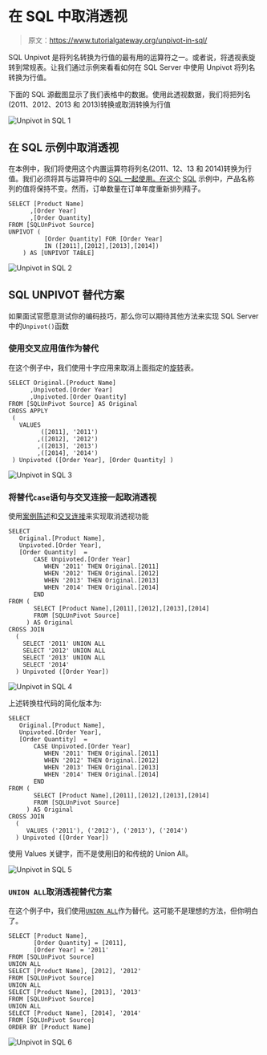 # 在 SQL 中取消透视

> 原文：<https://www.tutorialgateway.org/unpivot-in-sql/>

SQL Unpivot 是将列名转换为行值的最有用的运算符之一。或者说，将透视表旋转到常规表。让我们通过示例来看看如何在 SQL Server 中使用 Unpivot 将列名转换为行值。

下面的 SQL 源截图显示了我们表格中的数据。使用此透视数据，我们将把列名(2011、2012、2013 和 2013)转换或取消转换为行值

![Unpivot in SQL 1](img/ddd81e1c847e96a395dd62d24c03fbc9.png)

## 在 SQL 示例中取消透视

在本例中，我们将使用这个内置运算符将列名(2011、12、13 和 2014)转换为行值。我们必须将其与运算符中的 [SQL 一起使用。在这个](https://www.tutorialgateway.org/sql-in-operator/) [SQL](https://www.tutorialgateway.org/sql/) 示例中，产品名称列的值将保持不变。然而，订单数量在订单年度重新排列精子。

```
SELECT [Product Name]
      ,[Order Year]
      ,[Order Quantity]
FROM [SQLUnPivot Source]
UNPIVOT (
          [Order Quantity] FOR [Order Year] 
          IN ([2011],[2012],[2013],[2014]) 
	) AS [UNPIVOT TABLE]
```

![Unpivot in SQL 2](img/7fde42381329f70d0c4aeba0dd418e5f.png)

## SQL UNPIVOT 替代方案

如果面试官愿意测试你的编码技巧，那么你可以期待其他方法来实现 SQL Server 中的`Unpivot()`函数

### 使用交叉应用值作为替代

在这个例子中，我们使用十字应用来取消上面指定的[旋转](https://www.tutorialgateway.org/sql-pivot/)表。

```
SELECT Original.[Product Name] 
      ,Unpivoted.[Order Year]
      ,Unpivoted.[Order Quantity]     
FROM [SQLUnPivot Source] AS Original
CROSS APPLY 
 (
   VALUES 
         ([2011], '2011')
        ,([2012], '2012')
        ,([2013], '2013')
        ,([2014], '2014')
 ) Unpivoted ([Order Year], [Order Quantity] )
```

![Unpivot in SQL 3](img/3dc733727d4eaafc943e8c99d0b2bdf6.png)

### 将替代`case`语句与交叉连接一起取消透视

使用[案例陈述](https://www.tutorialgateway.org/sql-case-statement/)和[交叉连接](https://www.tutorialgateway.org/sql-cross-join/)来实现取消透视功能

```
SELECT 
   Original.[Product Name],
   Unpivoted.[Order Year],
   [Order Quantity]  = 
       CASE Unpivoted.[Order Year]
          WHEN '2011' THEN Original.[2011]
          WHEN '2012' THEN Original.[2012]
          WHEN '2013' THEN Original.[2013]
          WHEN '2014' THEN Original.[2014]
       END
FROM (
       SELECT [Product Name],[2011],[2012],[2013],[2014]
       FROM [SQLUnPivot Source]
     ) AS Original
CROSS JOIN 
  (
    SELECT '2011' UNION ALL
    SELECT '2012' UNION ALL
    SELECT '2013' UNION ALL
    SELECT '2014'
  ) Unpivoted ([Order Year])
```

![Unpivot in SQL 4](img/2c04bbedbcb700000134207c9f6c13b8.png)

上述转换柱代码的简化版本为:

```
SELECT 
   Original.[Product Name],
   Unpivoted.[Order Year],
   [Order Quantity]  = 
       CASE Unpivoted.[Order Year]
          WHEN '2011' THEN Original.[2011]
          WHEN '2012' THEN Original.[2012]
          WHEN '2013' THEN Original.[2013]
          WHEN '2014' THEN Original.[2014]
       END
FROM (
       SELECT [Product Name],[2011],[2012],[2013],[2014]
	   FROM [SQLUnPivot Source]
     ) AS Original
CROSS JOIN 
  (
     VALUES ('2011'), ('2012'), ('2013'), ('2014')
  ) Unpivoted ([Order Year])
```

使用 Values 关键字，而不是使用旧的和传统的 Union All。

![Unpivot in SQL 5](img/1dca35bd7a02fdcb49fcc99c8c00203f.png)

### `UNION ALL`取消透视替代方案

在这个例子中，我们使用[`UNION ALL`](https://www.tutorialgateway.org/sql-union-all/)作为替代。这可能不是理想的方法，但你明白了。

```
SELECT [Product Name], 
       [Order Quantity] = [2011], 
       [Order Year] = '2011' 
FROM [SQLUnPivot Source]
UNION ALL
SELECT [Product Name], [2012], '2012' 
FROM [SQLUnPivot Source]
UNION ALL
SELECT [Product Name], [2013], '2013' 
FROM [SQLUnPivot Source]
UNION ALL
SELECT [Product Name], [2014], '2014' 
FROM [SQLUnPivot Source]
ORDER BY [Product Name]
```

![Unpivot in SQL 6](img/4876dd2cd0024e85f7e49b055bd2369b.png)